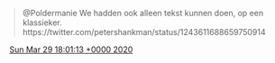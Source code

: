 > @Poldermanie We hadden ook alleen tekst kunnen doen, op een klassieker\. https://twitter\.com/petershankman/status/1243611688659750914

<img src="../../media/tweet.ico" width="12" /> [Sun Mar 29 18:01:13 +0000 2020](https://twitter.com/DromerDenker/status/1244323744635641856)